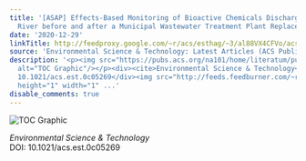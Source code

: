 ```yaml
---
title: '[ASAP] Effects-Based Monitoring of Bioactive Chemicals Discharged to the Colorado
  River before and after a Municipal Wastewater Treatment Plant Replacement'
date: '2020-12-29'
linkTitle: http://feedproxy.google.com/~r/acs/esthag/~3/al88VX4CFVo/acs.est.0c05269
source: 'Environmental Science & Technology: Latest Articles (ACS Publications)'
description: '<p><img src="https://pubs.acs.org/na101/home/literatum/publisher/achs/journals/content/esthag/0/esthag.ahead-of-print/acs.est.0c05269/20201229/images/medium/es0c05269_0007.gif"
  alt="TOC Graphic"/></p><div><cite>Environmental Science & Technology</cite></div><div>DOI:
  10.1021/acs.est.0c05269</div><img src="http://feeds.feedburner.com/~r/acs/esthag/~4/al88VX4CFVo"
  height="1" width="1" ...'
disable_comments: true
---
```

<p><img src="https://pubs.acs.org/na101/home/literatum/publisher/achs/journals/content/esthag/0/esthag.ahead-of-print/acs.est.0c05269/20201229/images/medium/es0c05269_0007.gif" alt="TOC Graphic"/></p><div><cite>Environmental Science & Technology</cite></div><div>DOI: 10.1021/acs.est.0c05269</div><img src="http://feeds.feedburner.com/~r/acs/esthag/~4/al88VX4CFVo" height="1" width="1" ...